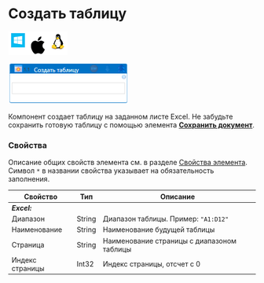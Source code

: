 # Создать таблицу

![](<../../../.gitbook/assets/image (100) (1) (1) (1) (1) (1) (1) (1) (1) (42).png>)

![](../../../.gitbook/assets/excel-create-table.png)

Компонент создает таблицу на заданном листе Excel. Не забудьте сохранить готовую таблицу с помощью элемента [**Сохранить документ**](https://docs.primo-rpa.ru/primo-rpa/g\_elements/el\_basic/prilozhenie-excel/el\_excel\_save).

### Свойства
Описание общих свойств элемента см. в разделе [Свойства элемента](https://docs.primo-rpa.ru/primo-rpa/primo-studio/process/elements#svoistva-elementa).\
Символ `*` в названии свойства указывает на обязательность заполнения.

| Свойство        | Тип    | Описание                                                                                                                                      |
| --------------- | ------ | --------------------------------------------------------------------------------------------------------------------------------------------- |
| _**Excel:**_     |        |                                                                                                                                               |
| Диапазон        | String | Диапазон таблицы. Пример: `"A1:D12"`                                                                                                          |
| Наименование    | String | Наименование будущей таблицы                                                                                                                  |
| Страница        | String | Наименование страницы с диапазоном таблицы                                                                                                    |
| Индекс страницы | Int32  | Индекс страницы, отсчет с 0                                                                                                                   |

